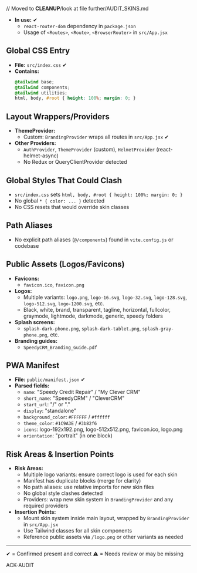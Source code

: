 // Moved to __CLEANUP__/look at file further/AUDIT_SKINS.md

- **In use:** ✔
  - `react-router-dom` dependency in `package.json`
  - Usage of `<Routes>`, `<Route>`, `<BrowserRouter>` in `src/App.jsx`

## Global CSS Entry

- **File:** `src/index.css` ✔
- **Contains:**
  ```css
  @tailwind base;
  @tailwind components;
  @tailwind utilities;
  html, body, #root { height: 100%; margin: 0; }
  ```

## Layout Wrappers/Providers

- **ThemeProvider:**
  - Custom: `BrandingProvider` wraps all routes in `src/App.jsx` ✔
- **Other Providers:**
  - `AuthProvider`, `ThemeProvider` (custom), `HelmetProvider` (react-helmet-async)
  - No Redux or QueryClientProvider detected

## Global Styles That Could Clash

- `src/index.css` sets `html, body, #root { height: 100%; margin: 0; }`
- No global `* { color: ... }` detected
- No CSS resets that would override skin classes

## Path Aliases

- No explicit path aliases (`@/components`) found in `vite.config.js` or codebase

## Public Assets (Logos/Favicons)

- **Favicons:**
  - `favicon.ico`, `favicon.png`
- **Logos:**
  - Multiple variants: `logo.png`, `logo-16.svg`, `logo-32.svg`, `logo-128.svg`, `logo-512.svg`, `logo-1200.svg`, etc.
  - Black, white, brand, transparent, tagline, horizontal, fullcolor, graymode, lightmode, darkmode, generic, speedy folders
- **Splash screens:**
  - `splash-dark-phone.png`, `splash-dark-tablet.png`, `splash-gray-phone.png`, etc.
- **Branding guides:**
  - `SpeedyCRM_Branding_Guide.pdf`

## PWA Manifest

- **File:** `public/manifest.json` ✔
- **Parsed fields:**
  - `name`: "Speedy Credit Repair" / "My Clever CRM"
  - `short_name`: "SpeedyCRM" / "CleverCRM"
  - `start_url`: "/" or "."
  - `display`: "standalone"
  - `background_color`: `#FFFFFF` / `#ffffff`
  - `theme_color`: `#1C9A3E` / `#3b82f6`
  - `icons`: logo-192x192.png, logo-512x512.png, favicon.ico, logo.png
  - `orientation`: "portrait" (in one block)

## Risk Areas & Insertion Points

- **Risk Areas:**
  - Multiple logo variants: ensure correct logo is used for each skin
  - Manifest has duplicate blocks (merge for clarity)
  - No path aliases: use relative imports for new skin files
  - No global style clashes detected
  - Providers: wrap new skin system in `BrandingProvider` and any required providers
- **Insertion Points:**
  - Mount skin system inside main layout, wrapped by `BrandingProvider` in `src/App.jsx`
  - Use Tailwind classes for all skin components
  - Reference public assets via `/logo.png` or other variants as needed

---
✔ = Confirmed present and correct
⚠ = Needs review or may be missing

ACK-AUDIT
